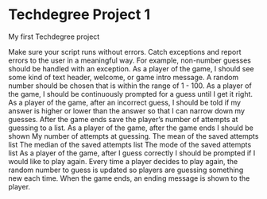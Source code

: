 # Techdegree Project 1
 My first Techdegree project

Make sure your script runs without errors. Catch exceptions and report errors to the user in a meaningful way. For example, non-number guesses should be handled with an exception.
As a player of the game, I should see some kind of text header, welcome, or game intro message.
A random number should be chosen that is within the range of 1 - 100.
As a player of the game, I should be continuously prompted for a guess until I get it right.
As a player of the game, after an incorrect guess, I should be told if my answer is higher or lower than the answer so that I can narrow down my guesses.
After the game ends save the player’s number of attempts at guessing to a list.
As a player of the game, after the game ends I should be shown
My number of attempts at guessing.
The mean of the saved attempts list
The median of the saved attempts list
The mode of the saved attempts list
As a player of the game, after I guess correctly I should be prompted if I would like to play again.
Every time a player decides to play again, the random number to guess is updated so players are guessing something new each time.
When the game ends, an ending message is shown to the player.
